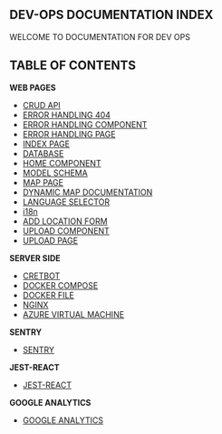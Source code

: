 ## DEV-OPS DOCUMENTATION INDEX

WELCOME TO DOCUMENTATION FOR DEV OPS

## TABLE OF CONTENTS 

**WEB PAGES**
- [CRUD API](Web%20Pages/C.R.U.D%20API/SWAGGER%20CRUD%20API.md)
- [ERROR HANDLING 404](Web%20Pages/Error%20Handling/404%20Page.md)
- [ERROR HANDLING COMPONENT](Web%20Pages/Error%20Handling/Error%20Component.md)
- [ERROR HANDLING PAGE](Web%20Pages/Error%20Handling/Error%20Page.md)
- [INDEX PAGE](Web%20Pages/Index/Index%20Page.md)
- [DATABASE](Web%20Pages/Index/database.md)
- [HOME COMPONENT](Web%20Pages/Index/Home%20Component.md)
- [MODEL SCHEMA](Web%20Pages/Index/Model%26Schema.md)
- [MAP PAGE](Web%20Pages/MAP/Map%20Page.md)
- [DYNAMIC MAP DOCUMENTATION](Web%20Pages/Map/Dynamic%20Map%20Documentation.md)
- [LANGUAGE SELECTOR](Web%20Pages/Translation/LanguageSelector.md)
- [i18n](Web%20Pages/Translation/i18n.md)
- [ADD LOCATION FORM](Web%20Pages/Upload/Add%20Location%20Form%20Component.md)
- [UPLOAD COMPONENT](Web%20Pages/Upload/Upload%20Component.md)
- [UPLOAD PAGE](Web%20Pages/Upload/Upload%20Page.md)

**SERVER SIDE** 

- [CRETBOT](Server%20Side/Cretbot.md)
- [DOCKER COMPOSE](Server%20Side/DockerCompose.md)
- [DOCKER FILE](Server%20Side/DockerfileDocumentation.md)
- [NGINX](Server%20Side/Nginx.md)
- [AZURE VIRTUAL MACHINE](Server%20Side/Azure_Virtual_Machine_Setup_Guide.md)

**SENTRY**
- [SENTRY](Sentry/Sentry.md)

**JEST-REACT**
- [JEST-REACT](Jest-React/Jest-Reactdocs.md)

**GOOGLE ANALYTICS**
- [GOOGLE ANALYTICS](Google%20Analytics/Google%20Analytics.md)
